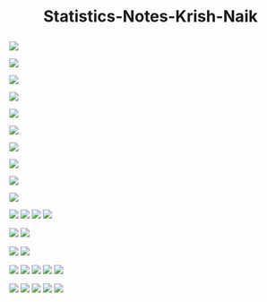 

# <p align="center">Statistics-Notes-Krish-Naik</p>


![](https://github.com/praj2408/Statistics-Notes-Krish-Naik/blob/main/Statistics%20Notes/1.jpg)

![](https://github.com/praj2408/Statistics-Notes-Krish-Naik/blob/main/Statistics%20Notes/2023_09_04%201_32%20am%20Office%20Lens.jpg)

![](https://github.com/praj2408/Statistics-Notes-Krish-Naik/blob/main/Statistics%20Notes/2023_09_04%201_32%20am%20Office%20Lens%20(1).jpg)

![](https://github.com/praj2408/Statistics-Notes-Krish-Naik/blob/main/Statistics%20Notes/2023_09_04%201_32%20am%20Office%20Lens%20(2).jpg)

![](https://github.com/praj2408/Statistics-Notes-Krish-Naik/blob/main/Statistics%20Notes/2023_09_04%201_43%20am%20Office%20Lens%20(1).jpg)

![](https://github.com/praj2408/Statistics-Notes-Krish-Naik/blob/main/Statistics%20Notes/2023_09_04%201_43%20am%20Office%20Lens%20(2).jpg)

![](https://github.com/praj2408/Statistics-Notes-Krish-Naik/blob/main/Statistics%20Notes/2023_09_04%201_43%20am%20Office%20Lens%20(3).jpg)

![](https://github.com/praj2408/Statistics-Notes-Krish-Naik/blob/main/Statistics%20Notes/2023_09_04%201_43%20am%20Office%20Lens%20(4).jpg)

![](https://github.com/praj2408/Statistics-Notes-Krish-Naik/blob/main/Statistics%20Notes/2023_09_04%201_43%20am%20Office%20Lens%20(5).jpg)

![](https://github.com/praj2408/Statistics-Notes-Krish-Naik/blob/main/Statistics%20Notes/2023_09_04%201_43%20am%20Office%20Lens%20(6).jpg)

![](https://github.com/praj2408/Statistics-Notes-for-Data-Science.-Practical-and-Theory/blob/main/Statistics%20Notes/2023_09_28%204_16%20pm%20Office%20Lens.jpg)
![](https://github.com/praj2408/Statistics-Notes-for-Data-Science.-Practical-and-Theory/blob/main/Statistics%20Notes/2023_09_28%204_17%20pm%20Office%20Lens.jpg)
![](https://github.com/praj2408/Statistics-Notes-for-Data-Science.-Practical-and-Theory/blob/main/Statistics%20Notes/2023_09_28%204_17%20pm%20Office%20Lens%20(1).jpg)
![](https://github.com/praj2408/Statistics-Notes-for-Data-Science.-Practical-and-Theory/blob/main/Statistics%20Notes/2023_09_28%204_46%20pm%20Office%20Lens.jpg)

![](https://github.com/praj2408/Statistics-Notes-for-Data-Science.-Practical-and-Theory/blob/main/Statistics%20Notes/1695924116514.jpg)
![](https://github.com/praj2408/Statistics-Notes-for-Data-Science.-Practical-and-Theory/blob/main/Statistics%20Notes/1695924116504.jpg)

![](https://github.com/praj2408/Statistics-Notes-for-Data-Science.-Practical-and-Theory/blob/main/Statistics%20Notes/1695924116531.jpg)
![](https://github.com/praj2408/Statistics-Notes-for-Data-Science.-Practical-and-Theory/blob/main/Statistics%20Notes/1695924116521.jpg)

![](https://github.com/praj2408/Statistics-Notes-for-Data-Science.-Practical-and-Theory/blob/main/Statistics%20Notes/1696045189642.jpg)
![](https://github.com/praj2408/Statistics-Notes-for-Data-Science.-Practical-and-Theory/blob/main/Statistics%20Notes/1696045189637.jpg)
![](https://github.com/praj2408/Statistics-Notes-for-Data-Science.-Practical-and-Theory/blob/main/Statistics%20Notes/1696045189632.jpg)
![](https://github.com/praj2408/Statistics-Notes-for-Data-Science.-Practical-and-Theory/blob/main/Statistics%20Notes/1696045189629.jpg)
![](https://github.com/praj2408/Statistics-Notes-for-Data-Science.-Practical-and-Theory/blob/main/Statistics%20Notes/1696069507970.jpg)



![](https://github.com/praj2408/Statistics-Notes-for-Data-Science.-Practical-and-Theory/blob/main/Statistics%20Notes/1696338729190.jpg)
![](https://github.com/praj2408/Statistics-Notes-for-Data-Science.-Practical-and-Theory/blob/main/Statistics%20Notes/1696338729187.jpg)
![](https://github.com/praj2408/Statistics-Notes-for-Data-Science.-Practical-and-Theory/blob/main/Statistics%20Notes/1696338729183.jpg)
![](https://github.com/praj2408/Statistics-Notes-for-Data-Science.-Practical-and-Theory/blob/main/Statistics%20Notes/1696338729178.jpg)
![](https://github.com/praj2408/Statistics-Notes-for-Data-Science.-Practical-and-Theory/blob/main/Statistics%20Notes/1696338729173.jpg)
![]()
![]()
